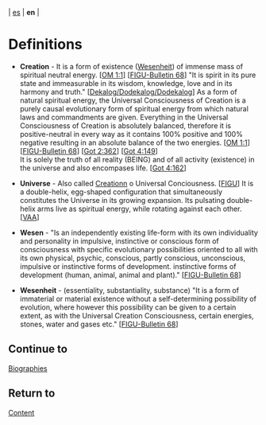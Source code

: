 | [es](../español/definiciones.md) | **en** |
 
# Definitions

<a name="creation"></a>
- **Creation** - It is a form of existence ([Wesenheit](#wesenheit)) of immense mass of spiritual neutral energy. [[OM 1:1](./references.md#om)] [[FIGU-Bulletin 68](./references.md#FB68)] "It is spirit in its pure state and immeasurable in its wisdom, knowledge, love and in its harmony and truth." [[Dekalog/Dodekalog/Dodekalog](./references.md#DD)] As a form of natural spiritual energy, the Universal Consciousness of Creation is a purely causal evolutionary form of spiritual energy from which natural laws and commandments are given. Everything in the Universal Consciousness of Creation is absolutely balanced, therefore it is positive-neutral in every way as it contains 100% positive and 100% negative resulting in an absolute balance of the two energies. [[OM 1:1](./references.md#om)] [[FIGU-Bulletin 68](./references.md#FB68)] [[Got 2:362](./references.md/#GoT)] [[Got 4:149](./references.md/#GoT)]  
    It is solely the truth of all reality (BEING) and of all activity (existence) in the universe and also encompases life. [[Got 4:162](./references.md/#GoT)]

<a name="universo"></a>
- **Universe** - Also called [Creationn](#creation) o Universal Conciousness. [[FIGU](./references.md#FIGU)]  It is a double-helix, egg-shaped configuration that simultaneously constitutes the Universe in its growing expansion. Its pulsating double-helix arms live as spiritual energy, while rotating against each other. [[VAA](./references.md#VAA)]

<a name="wesen"></a>
- **Wesen** - "Is an independently existing life-form with its own individuality and personality in impulsive, instinctive or conscious form of consciousness with specific evolutionary possibilities oriented to all with its own physical, psychic, conscious, partly conscious, unconscious, impulsive or instinctive forms of development. instinctive forms of development (human, animal, animal and plant)." [[FIGU-Bulletin 68](./references.md#FB68)]

<a name="wesenheit"></a>
- **Wesenheit** - (essentiality, substantiality, substance) "It is a form of immaterial or material existence without a self-determining possibility of evolution, where however this possibility can be given to a certain extent, as with the Universal Creation Consciousness, certain energies, stones, water and gases etc." [[FIGU-Bulletin 68](./references.md#FB68)]


## Continue to

[Biographies](biographies.md)

## Return to

[Content](./content.md)
